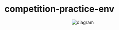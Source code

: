 # competition-practice-env

<p align="center">
  <img alt="diagram" src="https://github.com/picatz/competition-practice-env/blob/master/diagram.png"/>
<p>